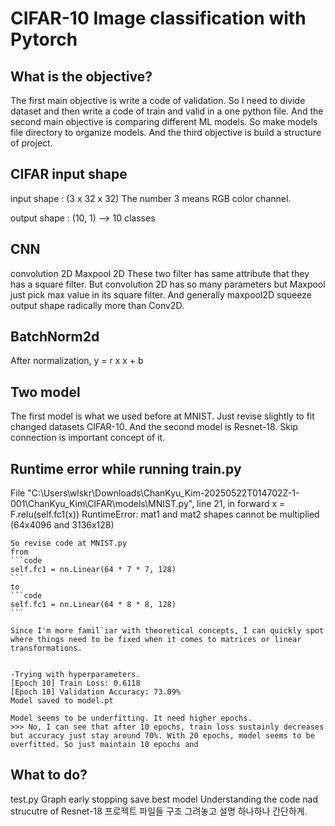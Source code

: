 # CIFAR-10 Image classification with Pytorch

## What is the objective?
The first main objective is write a code of validation. So I need to divide dataset and then write a code of train and valid in a one python file.
And the second main objective is comparing different ML models. So make models file directory to organize models.
And the third objective is build a structure of project. 

## CIFAR input shape
input shape : (3 x 32 x 32)
The number 3 means RGB color channel. 

output shape : (10, 1) --> 10 classes

## CNN
convolution 2D
Maxpool 2D
These two filter has same attribute that they has a square filter. But convolution 2D has so many parameters but Maxpool just pick max value in its square filter. And generally maxpool2D squeeze output shape radically more than Conv2D.

## BatchNorm2d
After normalization, y = r x x + b


## Two model
The first model is what we used before at MNIST. Just revise slightly to fit changed datasets CIFAR-10.
And the second model is Resnet-18. Skip connection is important concept of it.



## Runtime error while running train.py
  File "C:\Users\wlskr\Downloads\ChanKyu_Kim-20250522T014702Z-1-001\ChanKyu_Kim\CIFAR\models\MNIST.py", line 21, in forward
    x = F.relu(self.fc1(x))
    RuntimeError: mat1 and mat2 shapes cannot be multiplied (64x4096 and 3136x128)

    So revise code at MNIST.py
    from
    ```code
    self.fc1 = nn.Linear(64 * 7 * 7, 128)
    ```
    to
    ```code
    self.fc1 = nn.Linear(64 * 8 * 8, 128)
    ```

    Since I'm more famil`iar with theoretical concepts, I can quickly spot where things need to be fixed when it comes to matrices or linear transformations.


    -Trying with hyperparameters.
    [Epoch 10] Train Loss: 0.6118
    [Epoch 10] Validation Accuracy: 73.09%
    Model saved to model.pt

    Model seems to be underfitting. It need higher epochs.
    >>> No, I can see that after 10 epochs, train loss sustainly decreases but accuracy just stay around 70%. With 20 epochs, model seems to be overfitted. So just maintain 10 epochs and

  



## What to do?
test.py
Graph
early stopping 
 save best model
Understanding the code nad strucutre of Resnet-18
프로젝트 파일들 구조 그려놓고 설명 하나하나 간단하게.
